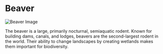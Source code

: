 # Beaver

![Beaver Image](https://upload.wikimedia.org/wikipedia/commons/6/6b/American_Beaver.jpg)

The beaver is a large, primarily nocturnal, semiaquatic rodent. Known for building dams, canals, and lodges, beavers are the second-largest rodent in the world. Their ability to change landscapes by creating wetlands makes them important for biodiversity.
